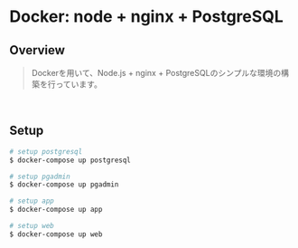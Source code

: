 # Docker: node + nginx + PostgreSQL
## Overview
> Dockerを用いて、Node.js + nginx + PostgreSQLのシンプルな環境の構築を行っています。
<br>

## Setup

``` bash
# setup postgresql
$ docker-compose up postgresql

# setup pgadmin
$ docker-compose up pgadmin

# setup app
$ docker-compose up app

# setup web
$ docker-compose up web
```
